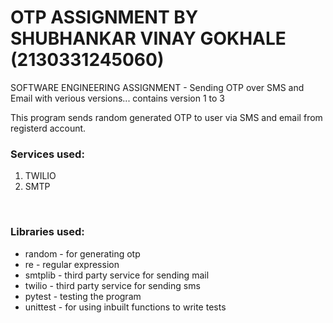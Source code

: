 # OTP ASSIGNMENT BY SHUBHANKAR VINAY GOKHALE (2130331245060)
SOFTWARE ENGINEERING ASSIGNMENT - Sending OTP over SMS and Email with verious versions...
contains version 1 to 3

This program sends random generated OTP to user via SMS and email from registerd account. <br>
<h3>Services used: </h3>
<ol>
<li> TWILIO </li>
<li> SMTP</li>
</ol>
<br>

<h3>Libraries used: </h3>

<ul>
  <li>random - for generating otp</li>
  <li>re - regular expression</li>
  <li>smtplib - third party service for sending mail</li>
  <li>twilio - third party service for sending sms</li>
  <li>pytest - testing the program</li>
  <li>unittest - for using inbuilt functions to write tests</li>
</ul>
<br>
